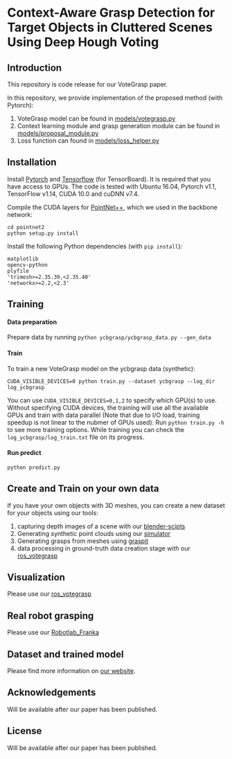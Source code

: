 
# Context-Aware Grasp Detection for Target Objects in Cluttered Scenes Using Deep Hough Voting

## Introduction
This repository is code release for our VoteGrasp paper.

In this repository, we provide implementation of the proposed method (with Pytorch):
1. VoteGrasp model can be found in [models/votegrasp.py](https://github.com/votegrasp/votegrasp/blob/master/models/votegrasp.py)
2. Context learning module and grasp generation module can be found in [models/proposal_module.py](https://github.com/votegrasp/votegrasp/blob/master/models/proposal_module.py)
3. Loss function can found in [models/loss_helper.py](https://github.com/votegrasp/votegrasp/blob/master/models/loss_helper.py)

## Installation

Install [Pytorch](https://pytorch.org/get-started/locally/) and [Tensorflow](https://github.com/tensorflow/tensorflow) (for TensorBoard). It is required that you have access to GPUs. The code is tested with Ubuntu 16.04, Pytorch v1.1, TensorFlow v1.14, CUDA 10.0 and cuDNN v7.4.

Compile the CUDA layers for [PointNet++](http://arxiv.org/abs/1706.02413), which we used in the backbone network:

    cd pointnet2
    python setup.py install

Install the following Python dependencies (with `pip install`):

    matplotlib
    opencv-python
    plyfile
    'trimesh>=2.35.39,<2.35.40'
    'networkx>=2.2,<2.3'

## Training

#### Data preparation

Prepare data by running `python ycbgrasp/ycbgrasp_data.py --gen_data`

#### Train

To train a new VoteGrasp model on the ycbgrasp data (synthetic):

    CUDA_VISIBLE_DEVICES=0 python train.py --dataset ycbgrasp --log_dir log_ycbgrasp

You can use `CUDA_VISIBLE_DEVICES=0,1,2` to specify which GPU(s) to use. Without specifying CUDA devices, the training will use all the available GPUs and train with data parallel (Note that due to I/O load, training speedup is not linear to the nubmer of GPUs used). Run `python train.py -h` to see more training options.
While training you can check the `log_ycbgrasp/log_train.txt` file on its progress.

#### Run predict

    python predict.py

## Create and Train on your own data

If you have your own objects with 3D meshes, you can create a new dataset for your objects using our tools:

1. capturing depth images of a scene with our [blender-scipts](https://github.com/votegrasp/blender-scripts)
2. Generating synthetic point clouds using our [simulator](https://github.com/votegrasp/simulation_grasping)
3. Generating grasps from meshes using [graspit](https://github.com/votegrasp/graspit)
4. data processing in ground-truth data creation stage with our [ros_votegrasp](https://github.com/votegrasp/ros_votegrasp)

## Visualization
Please use our [ros_votegrasp](https://github.com/votegrasp/ros_votegrasp)

## Real robot grasping
Please use our [Robotlab_Franka](https://github.com/votegrasp/real_robot_grasping)

## Dataset and trained model
Please find more information on [our website](https://sites.google.com/view/votegrasp).

## Acknowledgements
Will be available after our paper has been published.

## License
Will be available after our paper has been published.
